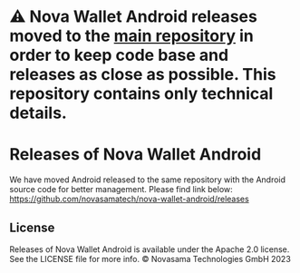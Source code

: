 # ⚠️ Nova Wallet Android releases moved to the [main repository](https://github.com/novasamatech/nova-wallet-android) in order to keep code base and releases as close as possible. This repository contains only technical details.

# Releases of Nova Wallet Android

We have moved Android released to the same repository with the Android source code for better management.
Please find link below:
https://github.com/novasamatech/nova-wallet-android/releases

## License
Releases of Nova Wallet Android is available under the Apache 2.0 license. See the LICENSE file for more info.
© Novasama Technologies GmbH 2023